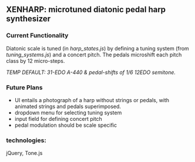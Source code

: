 ## XENHARP: microtuned diatonic pedal harp synthesizer

### Current Functionality
Diatonic scale is tuned (in *harp_states.js*) by defining a tuning system (from *tuning_systems.js*) and a concert pitch. The pedals microshift each pitch class by 12 micro-steps. 

*TEMP DEFAULT: 31-EDO A-440 & pedal-shifts of 1/6 12EDO semitone.*
   
### Future Plans
 - UI entails a photograph of a harp without strings or pedals, with animated strings and pedals superimposed.
 - dropdown menu for selecting tuning system
 - input field for defining concert pitch
 - pedal modulation should be scale specific
 
### technologies:
jQuery, Tone.js
